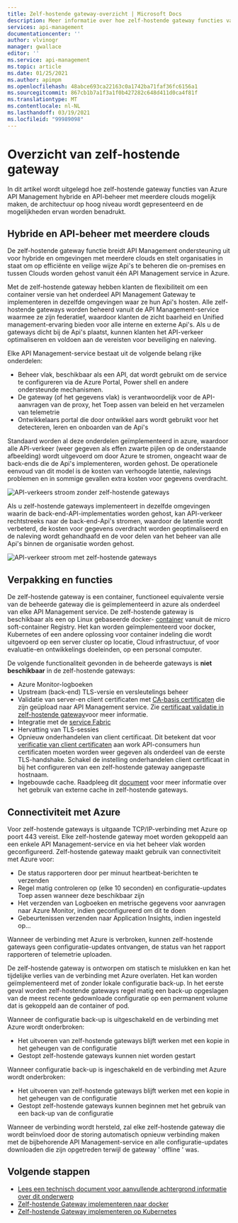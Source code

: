 ```yaml
---
title: Zelf-hostende gateway-overzicht | Microsoft Docs
description: Meer informatie over hoe zelf-hostende gateway functies van Azure API Management organisaties kunnen helpen bij het beheren van Api's in hybride en omgevingen met multiclouds.
services: api-management
documentationcenter: ''
author: vlvinogr
manager: gwallace
editor: ''
ms.service: api-management
ms.topic: article
ms.date: 01/25/2021
ms.author: apimpm
ms.openlocfilehash: 48abce693ca22163c0a1742ba71faf36fc6156a1
ms.sourcegitcommit: 867cb1b7a1f3a1f0b427282c648d411d0ca4f81f
ms.translationtype: MT
ms.contentlocale: nl-NL
ms.lasthandoff: 03/19/2021
ms.locfileid: "99989098"
---
```

# <a name="self-hosted-gateway-overview"></a>Overzicht van zelf-hostende gateway

In dit artikel wordt uitgelegd hoe zelf-hostende gateway functies van Azure API Management hybride en API-beheer met meerdere clouds mogelijk maken, de architectuur op hoog niveau wordt gepresenteerd en de mogelijkheden ervan worden benadrukt.

## <a name="hybrid-and-multi-cloud-api-management"></a>Hybride en API-beheer met meerdere clouds

De zelf-hostende gateway functie breidt API Management ondersteuning uit voor hybride en omgevingen met meerdere clouds en stelt organisaties in staat om op efficiënte en veilige wijze Api's te beheren die on-premises en tussen Clouds worden gehost vanuit één API Management service in Azure.

Met de zelf-hostende gateway hebben klanten de flexibiliteit om een container versie van het onderdeel API Management Gateway te implementeren in dezelfde omgevingen waar ze hun Api's hosten. Alle zelf-hostende gateways worden beheerd vanuit de API Management-service waarmee ze zijn federatief, waardoor klanten de zicht baarheid en Unified management-ervaring bieden voor alle interne en externe Api's. Als u de gateways dicht bij de Api's plaatst, kunnen klanten het API-verkeer optimaliseren en voldoen aan de vereisten voor beveiliging en naleving.

Elke API Management-service bestaat uit de volgende belang rijke onderdelen:

-   Beheer vlak, beschikbaar als een API, dat wordt gebruikt om de service te configureren via de Azure Portal, Power shell en andere ondersteunde mechanismen.
-   De gateway (of het gegevens vlak) is verantwoordelijk voor de API-aanvragen van de proxy, het Toep assen van beleid en het verzamelen van telemetrie
-   Ontwikkelaars portal die door ontwikkel aars wordt gebruikt voor het detecteren, leren en onboarden van de Api's

Standaard worden al deze onderdelen geïmplementeerd in azure, waardoor alle API-verkeer (weer gegeven als effen zwarte pijlen op de onderstaande afbeelding) wordt uitgevoerd om door Azure te stromen, ongeacht waar de back-ends die de Api's implementeren, worden gehost. De operationele eenvoud van dit model is de kosten van verhoogde latentie, nalevings problemen en in sommige gevallen extra kosten voor gegevens overdracht.

![API-verkeers stroom zonder zelf-hostende gateways](media/self-hosted-gateway-overview/without-gateways.png)

Als u zelf-hostende gateways implementeert in dezelfde omgevingen waarin de back-end-API-implementaties worden gehost, kan API-verkeer rechtstreeks naar de back-end-Api's stromen, waardoor de latentie wordt verbeterd, de kosten voor gegevens overdracht worden geoptimaliseerd en de naleving wordt gehandhaafd en de voor delen van het beheer van alle Api's binnen de organisatie worden gehost.

![API-verkeer stroom met zelf-hostende gateways](media/self-hosted-gateway-overview/with-gateways.png)

## <a name="packaging-and-features"></a>Verpakking en functies

De zelf-hostende gateway is een container, functioneel equivalente versie van de beheerde gateway die is geïmplementeerd in azure als onderdeel van elke API Management service. De zelf-hostende gateway is beschikbaar als een op Linux gebaseerde docker- [container](https://aka.ms/apim/sputnik/dhub) vanuit de micro soft-container Registry. Het kan worden geïmplementeerd voor docker, Kubernetes of een andere oplossing voor container indeling die wordt uitgevoerd op een server cluster op locatie, Cloud infrastructuur, of voor evaluatie-en ontwikkelings doeleinden, op een personal computer.

De volgende functionaliteit gevonden in de beheerde gateways is **niet beschikbaar** in de zelf-hostende gateways:

- Azure Monitor-logboeken
- Upstream (back-end) TLS-versie en versleutelings beheer
- Validatie van server-en client certificaten met [CA-basis certificaten](api-management-howto-ca-certificates.md) die zijn geüpload naar API Management service. Zie [certificaat validatie in zelf-hostende gateway](api-management-howto-mutual-certificates-for-clients.md#certificate-validation-in-self-hosted-gateway)voor meer informatie.
- Integratie met de [service Fabric](../service-fabric/service-fabric-api-management-overview.md)
- Hervatting van TLS-sessies
- Opnieuw onderhandelen van client certificaat. Dit betekent dat voor [verificatie van client certificaten](api-management-howto-mutual-certificates-for-clients.md) aan work API-consumers hun certificaten moeten worden weer gegeven als onderdeel van de eerste TLS-handshake. Schakel de instelling onderhandelen client certificaat in bij het configureren van een zelf-hostende gateway aangepaste hostnaam.
- Ingebouwde cache. Raadpleeg dit [document](api-management-howto-cache-external.md) voor meer informatie over het gebruik van externe cache in zelf-hostende gateways.

## <a name="connectivity-to-azure"></a>Connectiviteit met Azure

Voor zelf-hostende gateways is uitgaande TCP/IP-verbinding met Azure op poort 443 vereist. Elke zelf-hostende gateway moet worden gekoppeld aan een enkele API Management-service en via het beheer vlak worden geconfigureerd. Zelf-hostende gateway maakt gebruik van connectiviteit met Azure voor:

-   De status rapporteren door per minuut heartbeat-berichten te verzenden
-   Regel matig controleren op (elke 10 seconden) en configuratie-updates Toep assen wanneer deze beschikbaar zijn
-   Het verzenden van Logboeken en metrische gegevens voor aanvragen naar Azure Monitor, indien geconfigureerd om dit te doen
-   Gebeurtenissen verzenden naar Application Insights, indien ingesteld op...

Wanneer de verbinding met Azure is verbroken, kunnen zelf-hostende gateways geen configuratie-updates ontvangen, de status van het rapport rapporteren of telemetrie uploaden.

De zelf-hostende gateway is ontworpen om statisch te mislukken en kan het tijdelijke verlies van de verbinding met Azure overlaten. Het kan worden geïmplementeerd met of zonder lokale configuratie back-up. In het eerste geval worden zelf-hostende gateways regel matig een back-up opgeslagen van de meest recente gedownloade configuratie op een permanent volume dat is gekoppeld aan de container of pod.

Wanneer de configuratie back-up is uitgeschakeld en de verbinding met Azure wordt onderbroken:

-   Het uitvoeren van zelf-hostende gateways blijft werken met een kopie in het geheugen van de configuratie
-   Gestopt zelf-hostende gateways kunnen niet worden gestart

Wanneer configuratie back-up is ingeschakeld en de verbinding met Azure wordt onderbroken:

-   Het uitvoeren van zelf-hostende gateways blijft werken met een kopie in het geheugen van de configuratie
-   Gestopt zelf-hostende gateways kunnen beginnen met het gebruik van een back-up van de configuratie

Wanneer de verbinding wordt hersteld, zal elke zelf-hostende gateway die wordt beïnvloed door de storing automatisch opnieuw verbinding maken met de bijbehorende API Management-service en alle configuratie-updates downloaden die zijn opgetreden terwijl de gateway ' offline ' was.

## <a name="next-steps"></a>Volgende stappen

-   [Lees een technisch document voor aanvullende achtergrond informatie over dit onderwerp](https://aka.ms/hybrid-and-multi-cloud-api-management)
-   [Zelf-hostende Gateway implementeren naar docker](how-to-deploy-self-hosted-gateway-docker.md)
-   [Zelf-hostende Gateway implementeren op Kubernetes](how-to-deploy-self-hosted-gateway-kubernetes.md)
